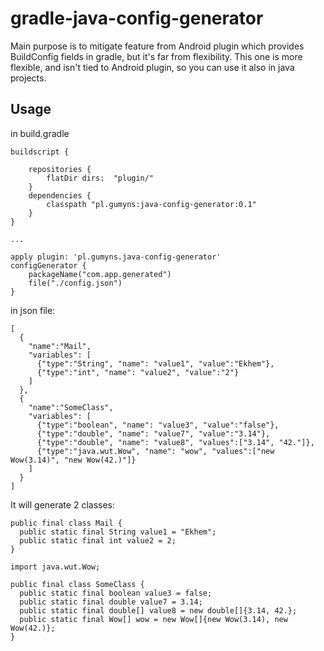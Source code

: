 # gradle-java-config-generator
Main purpose is to mitigate feature from Android plugin which provides BuildConfig fields in gradle, but it's far from flexibility. 
This one is more flexible, and isn't tied to Android plugin, so you can use it also in java projects.

## Usage
in build.gradle
```
buildscript {

    repositories {
        flatDir dirs:  "plugin/"
    }
    dependencies {
        classpath "pl.gumyns:java-config-generator:0.1"
    }
}

...

apply plugin: 'pl.gumyns.java-config-generator'
configGenerator {
    packageName("com.app.generated")
    file("./config.json")
}

```

in json file:

```
[
  {
    "name":"Mail",
    "variables": [
      {"type":"String", "name": "value1", "value":"Ekhem"},
      {"type":"int", "name": "value2", "value":"2"}
    ]
  },
  {
    "name":"SomeClass",
    "variables": [
      {"type":"boolean", "name": "value3", "value":"false"},
      {"type":"double", "name": "value7", "value":"3.14"},
      {"type":"double", "name": "value8", "values":["3.14", "42."]},
      {"type":"java.wut.Wow", "name": "wow", "values":["new Wow(3.14)", "new Wow(42.)"]}
    ]
  }
]
```

It will generate 2 classes:
```
public final class Mail {
  public static final String value1 = "Ekhem";
  public static final int value2 = 2;
}
```
```
import java.wut.Wow;

public final class SomeClass {
  public static final boolean value3 = false;
  public static final double value7 = 3.14;
  public static final double[] value8 = new double[]{3.14, 42.};
  public static final Wow[] wow = new Wow[]{new Wow(3.14), new Wow(42.)};
}
```


